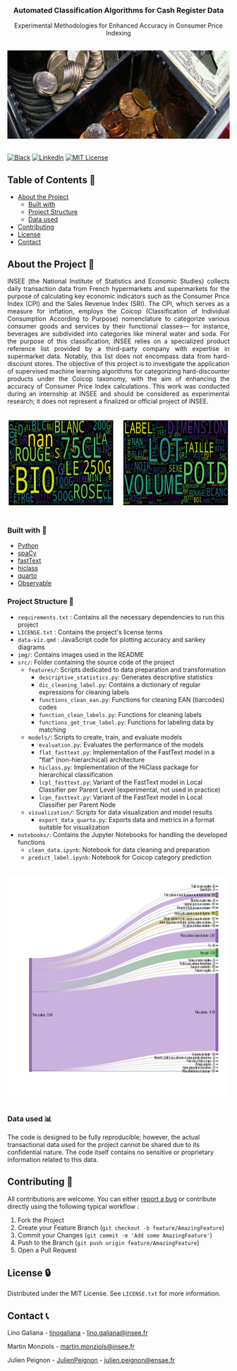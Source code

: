 <br />
<div align="center">
   
  <h3 align="center">Automated Classification Algorithms for Cash Register Data</h3>
  
  <p align="center">
    Experimental Methodologies for Enhanced Accuracy in Consumer Price Indexing
  </p>
  
  <br />

  <a>
    <img src="img/photo_caisse.png" alt="Logo" width="800" height="200">
  </a>
</div>
<br />


[![Black][black-shield]][black-url] 
[![LinkedIn][linkedin-shield]][linkedin-url]
[![MIT License][license-shield]][license-url]

## Table of Contents 📜

- [About the Project](#about-the-project-)
  - [Built with](#built-with-)
  - [Project Structure](#project-structure-)
  - [Data used](#data-used-)
- [Contributing](#contributing-)
- [License](#license-)
- [Contact](#contact-)

<a name="about-the-project"></a>
## About the Project 📌

<p align="justify">
INSEE (the National Institute of Statistics and Economic Studies) collects daily transaction data from French hypermarkets and supermarkets for the purpose of calculating key economic indicators such as the Consumer Price Index (CPI) and the Sales Revenue Index (SRI). The CPI, which serves as a measure for inflation, employs the Coicop (Classification of Individual Consumption According to Purpose) nomenclature to categorize various consumer goods and services by their functional classes— for instance, beverages are subdivided into categories like mineral water and soda. For the purpose of this classification, INSEE relies on a specialized product reference list provided by a third-party company with expertise in supermarket data. Notably, this list does not encompass data from hard-discount stores. The objective of this project is to investigate the application of supervised machine learning algorithms for categorizing hard-discounter products under the Coicop taxonomy, with the aim of enhancing the accuracy of Consumer Price Index calculations. This work was conducted during an internship at INSEE and should be considered as experimental research; it does not represent a finalized or official project of INSEE.
</p>

<br />
<div align="center">
    <img src="img/wordcloud.png" alt="wordcloud" width="800" height="200">
</div>
<br />

<a name="built-with"></a>
### Built with 🔨

* [Python](https://python.org)
* [spaCy](https://spacy.io/)
* [fastText](https://github.com/facebookresearch/fastText/tree/master/python)
* [hiclass](https://github.com/scikit-learn-contrib/hiclass)
* [quarto](https://quarto.org/)
* [Observable](https://observablehq.com/)

<a name="project-structure"></a>
### Project Structure 📂

- `requirements.txt` : Contains all the necessary dependencies to run this project
- `LICENSE.txt` : Contains the project's license terms
- `data-viz.qmd` : JavaScript code for plotting accuracy and sankey diagrams
- `img/`: Contains images used in the README
- `src/`:  Folder containing the source code of the project
  - `features/`: Scripts dedicated to data preparation and transformation
      - `descriptive_statistics.py`: Generates descriptive statistics
      - `dic_cleaning_label.py`: Contains a dictionary of regular expressions for cleaning labels
      - `functions_clean_ean.py`: Functions for cleaning EAN (barcodes) codes
      - `function_clean_labels.py`: Functions for cleaning labels
      - `functions_get_true_label.py`: Functions for labeling data by matching
  - `models/`: Scripts to create, train, and evaluate models
      - `evaluation.py`: Evaluates the performance of the models
      - `flat_fasttext.py`: Implementation of the FastText model in a "flat" (non-hierarchical) architecture
      - `hiclass.py`: Implementation of the HiClass package for hierarchical classification
      - `lcpl_fasttext.py`: Variant of the FastText model in Local Classifier per Parent Level (experimental, not used in practice)
      - `lcpn_fasttext.py`: Variant of the FastText model in Local Classifier per Parent Node
  - `visualization/`: Scripts for data visualization and model results
      - `export_data_quarto.py`: Exports data and metrics in a format suitable for visualization
- `notebooks/`: Contains the Jupyter Notebooks for handling the developed functions
    - `clean_data.ipynb`: Notebook for data cleaning and preparation
    - `predict_label.ipynb`: Notebook for Coicop category prediction
    
<br />
<div align="center">
    <img src="img/sankey.png" alt="sankey" width="1100" height="500">
</div>
<br />

<a name="data-used"></a>
### Data used 📊

The code is designed to be fully reproducible; however, the actual transactional data used for the project cannot be shared due to its confidential nature. The code itself contains no sensitive or proprietary information related to this data.

<a name="contributing"></a>
## Contributing 🤝

All contributions are welcome. You can either [report a bug](https://github.com/JulienPeignon/supervised-learning-coicop/issues) or contribute directly using the following typical workflow :

1. Fork the Project
2. Create your Feature Branch (`git checkout -b feature/AmazingFeature`)
3. Commit your Changes (`git commit -m 'Add some AmazingFeature'`)
4. Push to the Branch (`git push origin feature/AmazingFeature`)
5. Open a Pull Request

<a name="license"></a>
## License 🔒 

Distributed under the MIT License. See `LICENSE.txt` for more information.

<a name="contact"></a>
## Contact 📞

Lino Galiana - [linogaliana](https://github.com/linogaliana) - lino.galiana@insee.fr

Martin Monziols - martin.monziols@insee.fr

Julien Peignon - [JulienPeignon](https://github.com/JulienPeignon) - julien.peignon@ensae.fr


[black-shield]: https://img.shields.io/badge/code%20style-black-000000.svg
[black-url]: https://github.com/psf/black
[license-shield]: https://img.shields.io/github/license/othneildrew/Best-README-Template.svg?style=for-the-badge
[license-url]: https://github.com/JulienPeignon/supervised-learning-coicop/blob/master/LICENSE.txt
[linkedin-shield]: https://img.shields.io/badge/-LinkedIn-black.svg?style=for-the-badge&logo=linkedin&colorB=555
[linkedin-url]: https://linkedin.com/in/julien-peignon/
